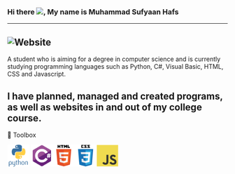 ### Hi there <img src="https://raw.githubusercontent.com/MartinHeinz/MartinHeinz/master/wave.gif" width="30px">, My name is Muhammad Sufyaan Hafs
---
![Website](https://img.shields.io/website?down_color=black&down_message=offline&label=techihq.com&up_color=purple&up_message=online&url=https%3A%2F%2Ftechihq.com)
---
A student who is aiming for a degree in computer science and is currently studying programming languages such as Python, C#, Visual Basic, HTML, CSS and Javascript.

I have planned, managed and created programs, as well as websites in and out of my college course.
---
🧰 Toolbox

<img src="https://github.com/devicons/devicon/blob/master/icons/python/python-original-wordmark.svg" alt="Python Logo" width="50" height="50"/> <img src="https://github.com/devicons/devicon/blob/master/icons/csharp/csharp-original.svg" alt="C# Logo" width="50" height="50"/><img src="https://github.com/devicons/devicon/blob/master/icons/html5/html5-original-wordmark.svg" alt="HTML5 Logo" width="50" height="50"/><img src="https://github.com/devicons/devicon/blob/master/icons/css3/css3-original-wordmark.svg" alt="CSS3 Logo" width="50" height="50"/><img src="https://github.com/devicons/devicon/blob/master/icons/javascript/javascript-original.svg" alt="Javascript Logo" width="50" height="50"/>
